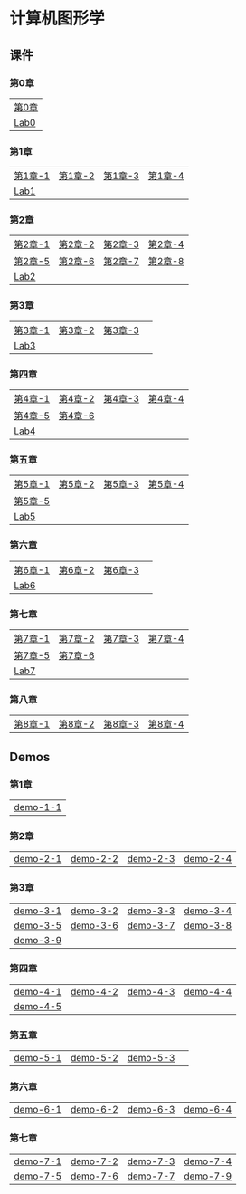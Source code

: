 # 计算机图形学

## 课件

### 第0章

|    |
| ---- |
|[第0章](./CourseWare/chapter-0.html)|
| [Lab0](./CourseWare/Chapter-1-lab0.md)|

### 第1章

|    |    |    |    |
| ---- | ---- | ---- | ---- |
|[第1章-1](./CourseWare/Chapter1/chapter-1-1.html)|[第1章-2](./CourseWare/Chapter1/chapter-1-2.html)|[第1章-3](./CourseWare/Chapter1/chapter-1-3.html)|[第1章-4](./CourseWare/Chapter1/chapter-1-4.html)|
|[Lab1](./CourseWare/Chapter1/Chapter-1-lab1.md)| | | |

### 第2章

|    |    |    |    |
| ---- | ---- | ---- | ---- |
|[第2章-1](./CourseWare/Chapter2/chapter-2-1.html)|[第2章-2](./CourseWare/Chapter2/chapter-2-2.html)|[第2章-3](./CourseWare/Chapter2/chapter-2-3.html)|[第2章-4](./CourseWare/Chapter2/chapter-2-4.html)|
|[第2章-5](./CourseWare/Chapter2/chapter-2-5.html)|[第2章-6](./CourseWare/Chapter2/chapter-2-6.html)|[第2章-7](./CourseWare/Chapter2/chapter-2-7.html)|[第2章-8](./CourseWare/Chapter2/chapter-2-8.html)|
|[Lab2](./CourseWare/Chapter2/Chapter-2-lab2.md)| | | |

### 第3章


|    |    |    |    |
| ---- | ---- | ---- | ---- |
|[第3章-1](./CourseWare/Chapter3/chapter-3-1.html)|[第3章-2](./CourseWare/Chapter3/chapter-3-2.html)|[第3章-3](./CourseWare/Chapter3/chapter-3-3.html)|
|[Lab3](./CourseWare/Chapter3/Chapter-3-lab3.md)| | | |

### 第四章

|    |    |    |    |
| ----- | ----- | ---- | ---- |
|[第4章-1](./CourseWare/Chapter4/chapter-4-1.html)|[第4章-2](./CourseWare/Chapter4/chapter-4-2.html)|[第4章-3](./CourseWare/Chapter4/chapter-4-3.html)|[第4章-4](../CourseWare/Chapter4/chapter-4-4.html)|
|[第4章-5](./CourseWare/Chapter4/chapter-4-5.html)|[第4章-6](./CourseWare/Chapter4/chapter-4-6.html)| | |
|[Lab4](./CourseWare/Chapter4/Chapter-4-lab4.md)| | | |

### 第五章

|    |    |    |    |
| ---- | ---- | ---- | ---- |
|[第5章-1](./CourseWare/Chapter5/chapter-5-1.html)|[第5章-2](./CourseWare/Chapter5/chapter-5-2.html)|[第5章-3](./CourseWare/Chapter5/chapter-5-3.html)|[第5章-4](../CourseWare/Chapter5/chapter-5-4.html)|
|[第5章-5](./CourseWare/Chapter5/chapter-5-5.html)|| | |
|[Lab5](./CourseWare/Chapter5/Chapter-5-lab5.md)| | | |

### 第六章

|    |    |    |    |
| ---- | ---- | ---- | ---- |
|[第6章-1](./CourseWare/Chapter6/chapter-6-1.html)|[第6章-2](./CourseWare/Chapter6/chapter-6-2.html)|[第6章-3](./CourseWare/Chapter6/chapter-6-3.html)| |
|[Lab6](./CourseWare/Chapter6/Chapter-6-lab6.md)| | | |


### 第七章

|    |    |    |    |
| ---- | ---- | ---- | ---- |
|[第7章-1](./CourseWare/Chapter7/chapter-7-1.html)|[第7章-2](./CourseWare/Chapter7/chapter-7-2.html)|[第7章-3](./CourseWare/Chapter7/chapter-7-3.html)|[第7章-4](../CourseWare/Chapter7/chapter-7-4.html)|
|[第7章-5](./CourseWare/Chapter7/chapter-7-5.html)|[第7章-6](./CourseWare/Chapter7/chapter-7-6.html)|   |   |
|[Lab7](./CourseWare/Chapter7/Chapter-7-lab7.md)| | | |


### 第八章

|    |    |    |    |
| ---- | ---- | ---- | ---- |
|[第8章-1](./CourseWare/Chapter8/chapter-8-1.html)|[第8章-2](./CourseWare/Chapter8/chapter-8-2.html)|[第8章-3](./CourseWare/Chapter8/chapter-8-3.html)|[第8章-4](../CourseWare/Chapter8/chapter-8-4.html)|


## Demos
### 第1章

|    |
| ---- |
|[demo-1-1](./demos/chap1-demo-1.html)|


### 第2章

|    |    |    |    |
| ---- | ---- | ---- | ---- |
|[demo-2-1](./demos/chap2-demo-1.html)|[demo-2-2](./demos/chap2-demo-2.html)|[demo-2-3](./demos/chap2-demo-3.html)|[demo-2-4](./demos/chap2-demo-4.html)|

### 第3章

|    |    |    |    |
| ---- | ---- | ---- | ---- |
|[demo-3-1](./demos/chap3-demo-1.html)|[demo-3-2](./demos/chap3-demo-2.html)|[demo-3-3](./demos/chap3-demo-3.html)|[demo-3-4](./demos/chap3-demo-4.html)|
|[demo-3-5](./demos/chap3-demo-5.html)|[demo-3-6](./demos/chap3-demo-6.html)|[demo-3-7](./demos/chap3-demo-7.html)|[demo-3-8](./demos/chap3-demo-8.html)|
|[demo-3-9](./demos/chap3-demo-9.html)|

### 第四章

|    |    |    |    |
| ---- | ---- | ---- | ---- |
|[demo-4-1](./demos/chap4-demo-1.html)|[demo-4-2](./demos/chap4-demo-2.html)|[demo-4-3](./demos/chap4-demo-3.html)|[demo-4-4](./demos/chap4-demo-4.html)|
|[demo-4-5](./demos/chap4-demo-5.html)| | | |

### 第五章

|    |    |    |    |
| ---- | ---- | ---- | ---- |
|[demo-5-1](./demos/chap5-demo-1.html)|[demo-5-2](./demos/chap5-demo-2.html)|[demo-5-3](./demos/chap5-demo-3.html)| |

### 第六章

|    |    |    |    |
| ---- | ---- | ---- | ---- |
|[demo-6-1](./demos/chap6-demo-1.html)|[demo-6-2](./demos/chap6-demo-2.html)|[demo-6-3](./demos/chap6-demo-3.html)|[demo-6-4](./demos/chap6-demo-4.html)|

### 第七章

|    |    |    |    |
| ---- | ---- | ---- | ---- |
|[demo-7-1](./demos/chap7-demo-1.html)|[demo-7-2](./demos/chap7-demo-2.html)|[demo-7-3](./demos/chap7-demo-3.html)|[demo-7-4](./demos/chap7-demo-4.html)|
|[demo-7-5](./demos/chap7-demo-5.html)|[demo-7-6](./demos/chap7-demo-6.html)|[demo-7-7](./demos/chap7-demo-9.html)|[demo-7-9](./demos/chap7-demo-9.html)|
